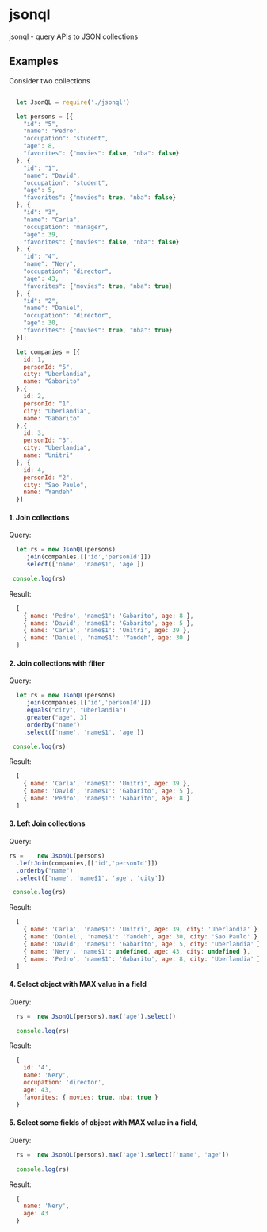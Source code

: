# jsonql
jsonql - query APIs to JSON collections


## Examples
Consider two collections

```javascript

  let JsonQL = require('./jsonql')

  let persons = [{
    "id": "5",
    "name": "Pedro",
    "occupation": "student",
    "age": 8,
    "favorites": {"movies": false, "nba": false}
  }, {
    "id": "1",
    "name": "David",
    "occupation": "student",
    "age": 5,
    "favorites": {"movies": true, "nba": false}
  }, {
    "id": "3",
    "name": "Carla",
    "occupation": "manager",
    "age": 39,
    "favorites": {"movies": false, "nba": false}
  }, {
    "id": "4",
    "name": "Nery",
    "occupation": "director",
    "age": 43,
    "favorites": {"movies": true, "nba": true}
  }, {
    "id": "2",
    "name": "Daniel",
    "occupation": "director",
    "age": 30,
    "favorites": {"movies": true, "nba": true}
  }];

  let companies = [{
    id: 1,
    personId: "5",
    city: "Uberlandia",
    name: "Gabarito"
  },{
    id: 2,
    personId: "1",
    city: "Uberlandia",
    name: "Gabarito"
  },{
    id: 3,
    personId: "3",
    city: "Uberlandia",
    name: "Unitri"
  }, {
    id: 4,
    personId: "2",
    city: "Sao Paulo",
    name: "Yandeh"
  }]
```

#### 1. Join collections
Query:

```javascript
  let rs = new JsonQL(persons)
    .join(companies,[['id','personId']])
    .select(['name', 'name$1', 'age'])

 console.log(rs)
```

Result:
```javascript
  [ 
    { name: 'Pedro', 'name$1': 'Gabarito', age: 8 },
    { name: 'David', 'name$1': 'Gabarito', age: 5 },
    { name: 'Carla', 'name$1': 'Unitri', age: 39 },
    { name: 'Daniel', 'name$1': 'Yandeh', age: 30 } 
  ]
```  
#### 2. Join collections with filter
Query:

```javascript
  let rs = new JsonQL(persons)
    .join(companies,[['id','personId']])
    .equals("city", "Uberlandia")
    .greater("age", 3)
    .orderby("name")
    .select(['name', 'name$1', 'age'])

 console.log(rs)
```

Result:
```javascript
  [ 
    { name: 'Carla', 'name$1': 'Unitri', age: 39 },
    { name: 'David', 'name$1': 'Gabarito', age: 5 },
    { name: 'Pedro', 'name$1': 'Gabarito', age: 8 }
  ]
```  

#### 3. Left Join collections
Query:

```javascript
rs = 	new JsonQL(persons)
  .leftJoin(companies,[['id','personId']])
  .orderby("name")
  .select(['name', 'name$1', 'age', 'city'])

 console.log(rs)
 ``` 
 
 Result:
```javascript
  [ 
    { name: 'Carla', 'name$1': 'Unitri', age: 39, city: 'Uberlandia' },
    { name: 'Daniel', 'name$1': 'Yandeh', age: 30, city: 'Sao Paulo' },
    { name: 'David', 'name$1': 'Gabarito', age: 5, city: 'Uberlandia' },
    { name: 'Nery', 'name$1': undefined, age: 43, city: undefined },
    { name: 'Pedro', 'name$1': 'Gabarito', age: 8, city: 'Uberlandia' } 
  ]
```  

#### 4. Select object with MAX value in a field
Query:

```javascript
  rs = 	new JsonQL(persons).max('age').select()

  console.log(rs)
 ``` 
 
 Result:
```javascript
  { 
    id: '4',
    name: 'Nery',
    occupation: 'director',
    age: 43,
    favorites: { movies: true, nba: true } 
  }
```  

#### 5. Select some fields of object with MAX value in a field, 
Query:

```javascript
  rs = 	new JsonQL(persons).max('age').select(['name', 'age'])

  console.log(rs)
 ``` 
 
 Result:
```javascript
  { 
    name: 'Nery', 
    age: 43 
  }
```  
